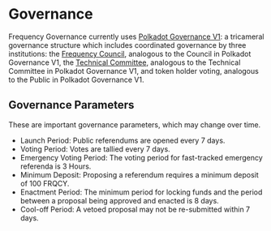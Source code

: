 # Governance

Frequency Governance currently uses [Polkadot Governance V1](https://github.com/w3f/polkadot-wiki/blob/52440693c9db5d300fd843b16c95bd6edd0fe6fe/docs/learn/archive/learn-governance.md): a tricameral governance structure which includes coordinated governance by three institutions: the [Frequency Council](https://dotapps-io.ipns.dweb.link?rpc=wss%3A%2F%2F1.rpc.frequency.xyz#/council), analogous to the Council in Polkadot Governance V1, the [Technical Committee](https://dotapps-io.ipns.dweb.link?rpc=wss%3A%2F%2F1.rpc.frequency.xyz#/techcomm), analogous to the Technical Committee in Polkadot Governance V1, and token holder voting, analogous to the Public in Polkadot Governance V1.

## Governance Parameters

These are important governance parameters, which may change over time.

- Launch Period: Public referendums are opened every 7 days.
- Voting Period: Votes are tallied every 7 days.
- Emergency Voting Period: The voting period for fast-tracked emergency referenda is 3 Hours.
- Minimum Deposit: Proposing a referendum requires a minimum deposit of 100 FRQCY.
- Enactment Period: The minimum period for locking funds and the period between a proposal being approved and enacted is 8 days.
- Cool-off Period: A vetoed proposal may not be re-submitted within 7 days.
